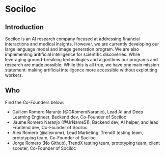 # Sociloc

## Introduction
Sociloc is an AI research company focused at addressing financial interactions and medical insights. However, we are currently developing our large language model and image generation program. We are also implementing aritificial intelligence for scientific discoveries. While leveraging ground-breaking technologies and algorithms our programs and research are made possible. While this is all true, we have one main mission statement: making artificial intelligence more accessible without explotiting workers. 

## Who
Find the Co-Founders below:
- Guillem Romero Naranjo (@GRomeroNaranjo), Lead AI and Deep Learning Engineer, Backend dev, Co-Founder of Sociloc
- Jaume Romero Naranjo (@UrName51), Backend dev, AI helper, and lead Frontend dev, Co-Founder of Sociloc
- Alex Romero (@alexromr), Lead Marketing, TrendX testing team, prototyping team, Co-Founder of Sociloc
- Jorge Romero (No Github), TrendX testing team, prototyping team, client scouter, Co-Founder of Sociloc

